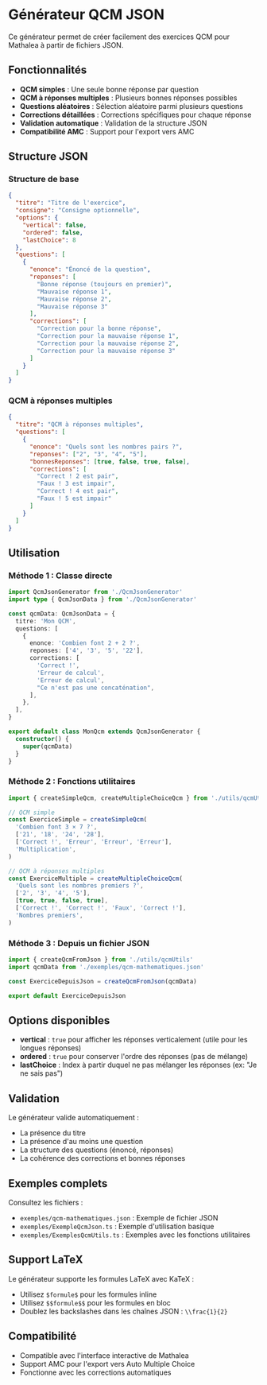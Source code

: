 # Générateur QCM JSON

Ce générateur permet de créer facilement des exercices QCM pour Mathalea à partir de fichiers JSON.

## Fonctionnalités

- **QCM simples** : Une seule bonne réponse par question
- **QCM à réponses multiples** : Plusieurs bonnes réponses possibles
- **Questions aléatoires** : Sélection aléatoire parmi plusieurs questions
- **Corrections détaillées** : Corrections spécifiques pour chaque réponse
- **Validation automatique** : Validation de la structure JSON
- **Compatibilité AMC** : Support pour l'export vers AMC

## Structure JSON

### Structure de base

```json
{
  "titre": "Titre de l'exercice",
  "consigne": "Consigne optionnelle",
  "options": {
    "vertical": false,
    "ordered": false,
    "lastChoice": 8
  },
  "questions": [
    {
      "enonce": "Énoncé de la question",
      "reponses": [
        "Bonne réponse (toujours en premier)",
        "Mauvaise réponse 1",
        "Mauvaise réponse 2",
        "Mauvaise réponse 3"
      ],
      "corrections": [
        "Correction pour la bonne réponse",
        "Correction pour la mauvaise réponse 1",
        "Correction pour la mauvaise réponse 2",
        "Correction pour la mauvaise réponse 3"
      ]
    }
  ]
}
```

### QCM à réponses multiples

```json
{
  "titre": "QCM à réponses multiples",
  "questions": [
    {
      "enonce": "Quels sont les nombres pairs ?",
      "reponses": ["2", "3", "4", "5"],
      "bonnesReponses": [true, false, true, false],
      "corrections": [
        "Correct ! 2 est pair",
        "Faux ! 3 est impair",
        "Correct ! 4 est pair",
        "Faux ! 5 est impair"
      ]
    }
  ]
}
```

## Utilisation

### Méthode 1 : Classe directe

```typescript
import QcmJsonGenerator from './QcmJsonGenerator'
import type { QcmJsonData } from './QcmJsonGenerator'

const qcmData: QcmJsonData = {
  titre: 'Mon QCM',
  questions: [
    {
      enonce: 'Combien font 2 + 2 ?',
      reponses: ['4', '3', '5', '22'],
      corrections: [
        'Correct !',
        'Erreur de calcul',
        'Erreur de calcul',
        "Ce n'est pas une concaténation",
      ],
    },
  ],
}

export default class MonQcm extends QcmJsonGenerator {
  constructor() {
    super(qcmData)
  }
}
```

### Méthode 2 : Fonctions utilitaires

```typescript
import { createSimpleQcm, createMultipleChoiceQcm } from './utils/qcmUtils'

// QCM simple
const ExerciceSimple = createSimpleQcm(
  'Combien font 3 × 7 ?',
  ['21', '18', '24', '28'],
  ['Correct !', 'Erreur', 'Erreur', 'Erreur'],
  'Multiplication',
)

// QCM à réponses multiples
const ExerciceMultiple = createMultipleChoiceQcm(
  'Quels sont les nombres premiers ?',
  ['2', '3', '4', '5'],
  [true, true, false, true],
  ['Correct !', 'Correct !', 'Faux', 'Correct !'],
  'Nombres premiers',
)
```

### Méthode 3 : Depuis un fichier JSON

```typescript
import { createQcmFromJson } from './utils/qcmUtils'
import qcmData from './exemples/qcm-mathematiques.json'

const ExerciceDepuisJson = createQcmFromJson(qcmData)

export default ExerciceDepuisJson
```

## Options disponibles

- **vertical** : `true` pour afficher les réponses verticalement (utile pour les longues réponses)
- **ordered** : `true` pour conserver l'ordre des réponses (pas de mélange)
- **lastChoice** : Index à partir duquel ne pas mélanger les réponses (ex: "Je ne sais pas")

## Validation

Le générateur valide automatiquement :

- La présence du titre
- La présence d'au moins une question
- La structure des questions (énoncé, réponses)
- La cohérence des corrections et bonnes réponses

## Exemples complets

Consultez les fichiers :

- `exemples/qcm-mathematiques.json` : Exemple de fichier JSON
- `exemples/ExempleQcmJson.ts` : Exemple d'utilisation basique
- `exemples/ExemplesQcmUtils.ts` : Exemples avec les fonctions utilitaires

## Support LaTeX

Le générateur supporte les formules LaTeX avec KaTeX :

- Utilisez `$formule$` pour les formules inline
- Utilisez `$$formule$$` pour les formules en bloc
- Doublez les backslashes dans les chaînes JSON : `\\frac{1}{2}`

## Compatibilité

- Compatible avec l'interface interactive de Mathalea
- Support AMC pour l'export vers Auto Multiple Choice
- Fonctionne avec les corrections automatiques
